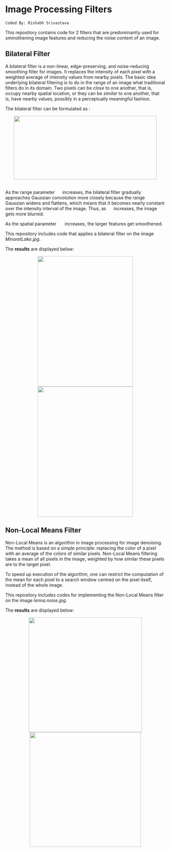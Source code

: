 # Image Processing Filters
```
Coded By: Rishabh Srivastava
```
This repository contains code for 2 filters that are predominantly used for smmothening image features and reducing the noise content of an image.

## Bilateral Filter

A bilateral filter is a non-linear, edge-preserving, and noise-reducing smoothing filter for images. It replaces the intensity of each pixel with a weighted average of intensity values from nearby pixels. The basic idea underlying bilateral filtering is to do in the range of an image what traditional filters do in its domain. Two pixels can be _close_ to one another, that is, occupy nearby spatial location, or they can be _similar_ to one another, that is, have nearby values, possibly in a perceptually meaningful fashion.

The bilateral filter can be formulated as :
<div align = "center">
  <img src = "https://user-images.githubusercontent.com/39689610/118398869-09b32c00-b678-11eb-877e-8084c53d357a.png" width = "450" height = "200">
</div>
<br>

As the range parameter <img src = "https://user-images.githubusercontent.com/39689610/118401148-1a689f80-b682-11eb-9104-6d8ebe4f4e11.png" width = "15.8" height = "12"> increases, the bilateral filter gradually approaches Gaussian convolution more closely because the range Gaussian widens and flattens, which means that it becomes nearly constant over the intensity interval of the image. Thus, as <img src = "https://user-images.githubusercontent.com/39689610/118401148-1a689f80-b682-11eb-9104-6d8ebe4f4e11.png" width = "15.8" height = "12"> increases, the image gets more blurred.

As the spatial parameter <img src = "https://user-images.githubusercontent.com/39689610/118401209-5b60b400-b682-11eb-9077-cbef317da2ef.png" width = "18" height = "12"> increases, the larger features get smoothened.


This repository includes code that applies a bilateral filter on the image _MinaretLake.jpg_.

The **results** are displayed below:

<div align = "center">
  <kbd>
    <img src = "https://user-images.githubusercontent.com/39689610/118399970-564d3600-b67d-11eb-9105-079181af4a14.png" width = "300" height = "409">
    <img src = "https://user-images.githubusercontent.com/39689610/118399979-5ea57100-b67d-11eb-9d24-38c1b91e9e31.png" width = "300" height = "409">
  </kbd>
</div>

## Non-Local Means Filter

Non-Local Means is an algorithm in image processing for image denoising. The method is based on a simple principle: replacing the color of a pixel with an average of the colors of similar pixels. Non-Local Means filtering takes a mean of all pixels in the image, weighted by how similar these pixels are to the target pixel. 

To speed up execution of the algorithm, one can restrict the computation of the mean for each pixel to a search window centred on the pixel itself, instead of the whole image. 

This repository includes codes for implementing the Non-Local Means filter on the image _lenna.noise.jpg_.

The **results** are displayed below:

<div align = "center">
  <kbd>
    <img src = "https://user-images.githubusercontent.com/39689610/118402483-a9c48180-b687-11eb-8a98-5142b09afeca.png" width = "355.5" height = "360">
    <img src = "https://user-images.githubusercontent.com/39689610/118402497-bd6fe800-b687-11eb-9f52-a2f67756d496.png" width = "349.3" height = "360">
  </kbd>
</div>
